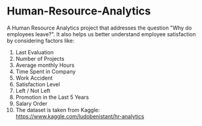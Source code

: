 # Human-Resource-Analytics

A Human Resource Analytics project that addresses the question "Why do employees leave?". It also helps us better understand employee satisfaction by considering factors like:

1. Last Evaluation
2. Number of Projects
3. Average monthly Hours
4. Time Spent in Company
5. Work Accident
6. Satisfaction Level
7. Left / Not Left
8. Promotion in the Last 5 Years
9. Salary Order
10. The dataset is taken from Kaggle: https://www.kaggle.com/ludobenistant/hr-analytics
